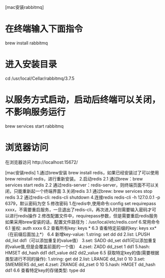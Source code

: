 [mac安装rabbitmq]
# 在终端输入下面指令
brew install rabbitmq
# 进入安装目录
cd  /usr/local/Cellar/rabbitmq/3.7.5
# 以服务方式启动，启动后终端可以关闭，不影响服务运行
brew services start rabbitmq
# 浏览器访问
在浏览器访问 http://localhost:15672/



[mac安装redis]
1.通过brew安装
    brew install redis，如果已经安装过了可以使用brew reinstall redis，进行重新安装。
2.启动redis
    2.1 通过brew：brew services start redis
    2.2 通过redis-server：redis-server，则终端页面不可以关闭，只能重新起一个终端界面
3.关闭redis
    3.1 通过brew: brew services stop redis
    3.2 通过redis-cli: redis-cli shutdown
4.连接redis
    redis-cli -h 127.0.0.1 -p 6379，默认密码为空
5.修改密码
    1.在redis中,使用命令:config set requirepass xxxx，不需要重启服务，一旦退出了redis-cli，再次进入时则需要输入密码才可以进行redis操作
    2.修改配置文件中，requirepass参数，但是需要重启redis服务
      如果采用brew安装的话，配置文件路径为：/usr/local/etc/redis.conf
6.常用命令
    6.1 鉴权: auth xxxx
    6.2 查看所有key: keys *
    6.3 查看特定前缀的key: keys xx*（在前缀后面加上*）
    6.4 新增key-value: 
        1.string: set dd dd
        2.list: LPUSH dd_list dd1（可以添加重复的value值）
        3.set: SADD dd_set dd1(可以添加重复的value值,但是会覆盖前面的一个值）
        4.zset: ZADD dd_zset 1 dd1
        5.hash: HMSET dd_hash dd1 dd1_value dd2 dd2_value
    6.5 获取特定key的值(需要根据类型进行不同的操作): 
        1.string: get dd
        2.list: LRANGE dd_list 0 10
        3.set: SMEMBERS dd_set
        4.zset: ZRANGE dd_zset 0 10
        5.hash: HMGET dd_hash dd1
    6.6 查看特定key的存储类型: type dd